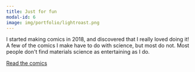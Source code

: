 ```yaml
---
title: Just for fun
modal-id: 6
image: img/portfolio/lightroast.png
---
```

I started making comics in 2018, and discovered that I really loved doing it! A few of the comics I make have to do with science, but most do not. Most people don't find materials science as entertaining as I do.

<a href="http://lightroastcomics.com">Read the comics</a>